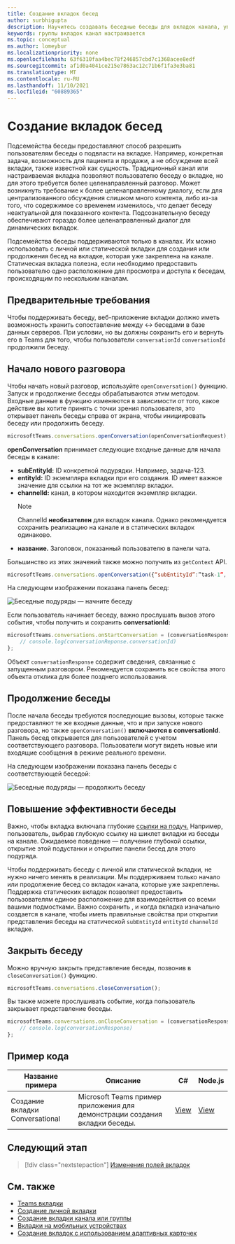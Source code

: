 ```yaml
---
title: Создание вкладок бесед
author: surbhigupta
description: Научитесь создавать беседные беседы для вкладок канала, управлять беседами с помощью образцов кода
keywords: группы вкладок канал настраивается
ms.topic: conceptual
ms.author: lomeybur
ms.localizationpriority: none
ms.openlocfilehash: 63f6310faa4bec78f246857cbd7c1368acee8edf
ms.sourcegitcommit: af1d0a4041ce215e7863ac12c71b6f1fa3e3ba81
ms.translationtype: MT
ms.contentlocale: ru-RU
ms.lasthandoff: 11/10/2021
ms.locfileid: "60889365"
---
```

# <a name="create-conversational-tabs"></a>Создание вкладок бесед

Подсемейства беседы предоставляют способ разрешить пользователям беседы о подвласти на вкладке. Например, конкретная задача, возможность для пациента и продажи, а не обсуждение всей вкладки, также известной как сущность. Традиционный канал или настраиваемая вкладка позволяют пользователю беседу о вкладке, но для этого требуется более целенаправленный разговор. Может возникнуть требование к более целенаправленному диалогу, если для централизованного обсуждения слишком много контента, либо из-за того, что содержимое со временем изменилось, что делает беседу неактуальной для показанного контента. Подсознательную беседу обеспечивают гораздо более целенаправленный диалог для динамических вкладок.

Подсемейства беседы поддерживаются только в каналах. Их можно использовать с личной или статической вкладки для создания или продолжения бесед на вкладке, которая уже закреплена на канале. Статическая вкладка полезна, если необходимо предоставить пользователю одно расположение для просмотра и доступа к беседам, происходящим по нескольким каналам.

## <a name="prerequisites"></a>Предварительные требования

Чтобы поддерживать беседу, веб-приложение вкладки должно иметь возможность хранить сопоставление между ↔ беседами в базе данных серверов. При условии, но вы должны сохранить его и вернуть его в Teams для того, чтобы пользователи `conversationId` `conversationId` продолжили беседу.

## <a name="start-a-new-conversation"></a>Начало нового разговора

Чтобы начать новый разговор, используйте `openConversation()` функцию. Запуск и продолжение беседы обрабатываются этим методом. Входные данные в функцию изменяются в зависимости от того, какое действие вы хотите принять с точки зрения пользователя, это открывает панель беседы справа от экрана, чтобы инициировать беседу или продолжить беседу.

``` javascript
microsoftTeams.conversations.openConversation(openConversationRequest);
```

**openConversation** принимает следующие входные данные для начала беседы в канале:

* **subEntityId:** ID конкретной подурядки. Например, задача-123.
* **entityId:** ID экземпляра вкладки при его создания. ID имеет важное значение для ссылки на тот же экземпляр вкладки.
* **channelId:** канал, в котором находится экземпляр вкладки.
   > [!NOTE]
   > ChannelId **необязателен** для вкладок канала. Однако рекомендуется сохранить реализацию на канале и в статических вкладок одинаково.
* **название.** Заголовок, показанный пользователю в панели чата.

Большинство из этих значений также можно получить из `getContext` API.

```javascript
microsoftTeams.conversations.openConversation({“subEntityId”:”task-1”, “entityId”: “tabInstanceId-1”, “channelId”: ”19:baa6e71f65b948d189bf5c892baa8e5a@thread.skype”, “title”: "Task Title”});
```

На следующем изображении показана панель бесед:

![Беседные подуряды — начните беседу](~/assets/images/tabs/conversational-subentities/start-conversation.png)

Если пользователь начинает беседу, важно прослушать вызов этого события, чтобы получить и сохранить **conversationId:**

```javascript
microsoftTeams.conversations.onStartConversation = (conversationResponse) => {
    // console.log(conversationReponse.conversationId)
};
```

Объект `conversationResponse` содержит сведения, связанные с запущенным разговором. Рекомендуется сохранить все свойства этого объекта отклика для более позднего использования.

## <a name="continue-a-conversation"></a>Продолжение беседы

После начала беседы требуются последующие вызовы, которые также предоставляют те же входные данные, что и при запуске нового разговора, но также `openConversation()` **включаются в conversationId**. [](#start-a-new-conversation) Панель бесед открывается для пользователей с учетом соответствующего разговора. Пользователи могут видеть новые или входящие сообщения в режиме реального времени.

На следующем изображении показана панель беседы с соответствующей беседой:

![Беседные подуряды — продолжить беседу](~/assets/images/tabs/conversational-subentities/continue-conversation.png)

## <a name="enhance-a-conversation"></a>Повышение эффективности беседы

Важно, чтобы вкладка включала глубокие [ссылки на подуч.](~/concepts/build-and-test/deep-links.md) Например, пользователь, выбрав глубокую ссылку на шиклет вкладки из беседы на канале. Ожидаемое поведение — получение глубокой ссылки, открытие этой подустанки и открытие панели бесед для этого подуряда.

Чтобы поддерживать беседу с личной или статической вкладки, не нужно ничего менять в реализации. Мы поддерживаем только начало или продолжение бесед со вкладок канала, которые уже закреплены. Поддержка статических вкладок позволяет предоставить пользователям единое расположение для взаимодействия со всеми вашими подмостками. Важно сохранить , и когда вкладка изначально создается в канале, чтобы иметь правильные свойства при открытии представления беседы на статической `subEntityId` `entityId` `channelId` вкладке.

## <a name="close-a-conversation"></a>Закрыть беседу

Можно вручную закрыть представление беседы, позвонив в `closeConversation()` функцию.

```javascript
microsoftTeams.conversations.closeConversation();
```

Вы также можете прослушивать событие, когда пользователь закрывает представление беседы.

```javascript
microsoftTeams.conversations.onCloseConversation = (conversationResponse) => {
    // console.log(conversationResponse)
};
```

## <a name="code-sample"></a>Пример кода

| Название примера | Описание | C# |Node.js|
|-------------|-------------|------|----|
|Создание вкладки Conversational| Microsoft Teams пример приложения для демонстрации создания вкладки беседы. | [View](https://github.com/OfficeDev/Microsoft-Teams-Samples/tree/main/samples/tab-conversations/csharp) |  [View](https://github.com/OfficeDev/Microsoft-Teams-Samples/tree/main/samples/tab-conversations/nodejs) |

## <a name="next-step"></a>Следующий этап

> [!div class="nextstepaction"]
> [Изменения полей вкладок](~/resources/removing-tab-margins.md)

## <a name="see-also"></a>См. также

* [Teams вкладки](~/tabs/what-are-tabs.md)
* [Создание личной вкладки](~/tabs/how-to/create-personal-tab.md)
* [Создание вкладки канала или группы](~/tabs/how-to/create-channel-group-tab.md)
* [Вкладки на мобильных устройствах](~/tabs/design/tabs-mobile.md)
* [Создание вкладок с использованием адаптивных карточек](~/tabs/how-to/build-adaptive-card-tabs.md)
